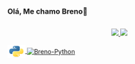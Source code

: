 ### Olá, Me chamo Breno👋
##

<div align="center">
  <a href="https://github.com/breno-rossi">
  <img height="180em" src="https://github-readme-stats.vercel.app/api?username=breno-rossi&show_icons=true&include_all_commits=true&count_private=true&locale=pt-br&env=PAT_1"/>
  <img height="180em" src="https://github-readme-stats.vercel.app/api/top-langs/?username=breno-rossi&langs_count=7&locale=pt-br&env=PAT_1"/>
</div>
 
<div style="display: inline_block"><br>
  <img align="center" alt="Breno-Python" height="30" width="40" src="https://raw.githubusercontent.com/devicons/devicon/master/icons/python/python-original.svg">
  <img align="center" alt="Breno-Python" height="30" width="40" src="https://cdn.jsdelivr.net/gh/devicons/devicon/icons/vscode/vscode-original.svg">
</div>



<!--
**breno-rossi/breno-rossi** is a ✨ _special_ ✨ repository because its `README.md` (this file) appears on your GitHub profile.

Here are some ideas to get you started:

- 🔭 I’m currently working on ...
- 🌱 I’m currently learning ...
- 👯 I’m looking to collaborate on ...
- 🤔 I’m looking for help with ...
- 💬 Ask me about ...
- 📫 How to reach me: ...
- 😄 Pronouns: ...
- ⚡ Fun fact: ...
-->
